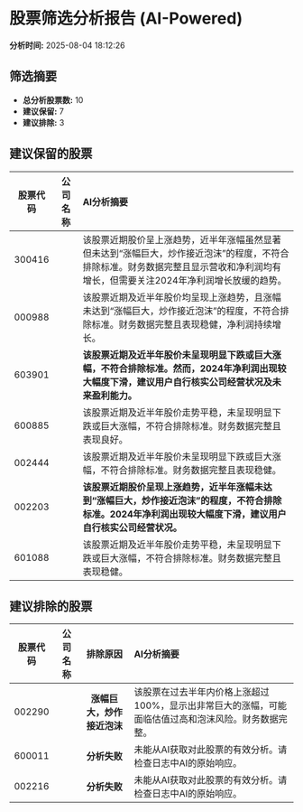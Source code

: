 # 股票筛选分析报告 (AI-Powered)

**分析时间:** 2025-08-04 18:12:26

## 筛选摘要

- **总分析股票数:** 10
- **建议保留:** 7
- **建议排除:** 3

## 建议保留的股票

| 股票代码 | 公司名称 | AI分析摘要 |
|:---:|:---:|:---|
| 300416 |  | 该股票近期股价呈上涨趋势，近半年涨幅虽然显著但未达到“涨幅巨大，炒作接近泡沫”的程度，不符合排除标准。财务数据完整且显示营收和净利润均有增长，但需要关注2024年净利润增长放缓的趋势。 |
| 000988 |  | 该股票近期及近半年股价均呈现上涨趋势，且涨幅未达到“涨幅巨大，炒作接近泡沫”的程度，不符合排除标准。财务数据完整且表现稳健，净利润持续增长。 |
| 603901 |  | **该股票近期及近半年股价未呈现明显下跌或巨大涨幅，不符合排除标准。然而，2024年净利润出现较大幅度下滑，建议用户自行核实公司经营状况及未来盈利能力。** |
| 600885 |  | 该股票近期及近半年股价走势平稳，未呈现明显下跌或巨大涨幅，不符合排除标准。财务数据完整且表现良好。 |
| 002444 |  | 该股票近期及近半年股价未呈现明显下跌或巨大涨幅，不符合排除标准。财务数据完整且表现稳健。 |
| 002203 |  | **该股票近期股价呈现上涨趋势，近半年涨幅未达到“涨幅巨大，炒作接近泡沫”的程度，不符合排除标准。2024年净利润出现较大幅度下滑，建议用户自行核实公司经营状况。** |
| 601088 |  | 该股票近期及近半年股价走势平稳，未呈现明显下跌或巨大涨幅，不符合排除标准。财务数据完整且表现稳健。 |

## 建议排除的股票

| 股票代码 | 公司名称 | 排除原因 | AI分析摘要 |
|:---:|:---:|:---:|:---|
| 002290 |  | **涨幅巨大，炒作接近泡沫** | 该股票在过去半年内价格上涨超过100%，显示出非常巨大的涨幅，可能面临估值过高和泡沫风险。财务数据完整。 |
| 600011 |  | **分析失败** | 未能从AI获取对此股票的有效分析。请检查日志中AI的原始响应。 |
| 002216 |  | **分析失败** | 未能从AI获取对此股票的有效分析。请检查日志中AI的原始响应。 |
